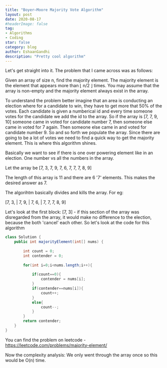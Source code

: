 ```yaml
---
title: "Boyer–Moore Majority Vote Algorithm"
layout: post
date: 2020-08-17
#headerImage: false
tag:
- Algorithms
- Coding
star: false
category: blog
author: EshaanGandhi 
description: "Pretty cool algorithm"
---
```

Let's get straight into it. The problem that I came across was as follows:

Given an array of size n, find the majority element. The majority element is the element that appears more than ⌊ n/2 ⌋ times.
You may assume that the array is non-empty and the majority element always exist in the array.

To understand the problem better imagine that an area is conducting an election where for a candidate to win, they have to get more that 50% of the votes. Each candidate is given a numberical id and every time someone votes for the candidate we add the id to the array. So if the array is [7, 7, 9, 10] someone came in voted for candidate number 7, then someone else came in voted for 7 again. Then someone else came in and voted for candidate number 9. So and so forth we populate the array. Since there are going to be a lot of votes we need to find a quick way to get the majority element. This is where this algorithm shines.

Basically we want to see if there is one over powering element like in an election. One number vs all the numbers in the array.

Let the array be
[7, 3, 7, 9, 7, 6, 7, 7, 7, 8, 9]

The length of this array is 11 and there are 6 '7' elements. This makes the desired answer as 7.

The algorihtm basically divides and kills the array. For eg:

[7, 3, | 7, 9, | 7, 6, | 7, 7, 7, 8, 9]

Let's look at the first block: [7, 3] - if this section of the array was disregarded from the array, it would make no difference to the election, because the both 'cancel' each other. So let's look at the code for this algorithm

~~~java
class Solution {
    public int majorityElement(int[] nums) {
        
        int count = 0;
        int contender = 0;
        
        for(int i=0;i<nums.length;i++){
            
            if(count==0){
                contender = nums[i];
            }
            if(contender==nums[i]){
                count++;
            }
            else{
                count--;
            }
        }
        return contender;
    }
}
~~~

You can find the problem on leetcode - <https://leetcode.com/problems/majority-element/>

Now the complexity analysis: We only went through the array once so this would be O(n) time.